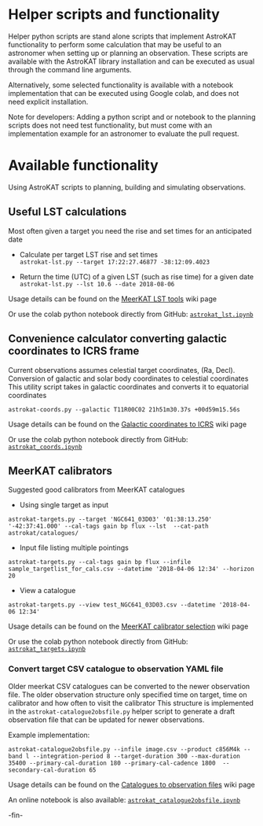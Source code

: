 # Helper scripts and functionality
Helper python scripts are stand alone scripts that implement AstroKAT functionality to perform some
calculation that may be useful to an astronomer when setting up or planning an observation.
These scripts are available with the AstroKAT library installation and can be executed as usual
through the command line arguments.

Alternatively, some selected functionality is available with a notebook implementation that can be
executed using Google colab, and does not need explicit installation.

Note for developers: Adding a python script and or notebook to the planning scripts does not need test
functionality, but must come with an implementation example for an astronomer to evaluate the pull
request.


# Available functionality
Using AstroKAT scripts to planning, building and simulating observations.


## Useful LST calculations
Most often given a target you need the rise and set times for an anticipated date

* Calculate per target LST rise and set times    
`astrokat-lst.py --target 17:22:27.46877 -38:12:09.4023`

* Return the time (UTC) of a given LST (such as rise time) for a given date    
`astrokat-lst.py --lst 10.6 --date 2018-08-06`

Usage details can be found on the
[MeerKAT LST tools](https://github.com/ska-sa/astrokat/wiki/MeerKAT-LST-tools)
wiki page

Or use the colab python notebook directly from GitHub:
[`astrokat_lst.ipynb`](https://github.com/ska-sa/astrokat/blob/master/notebooks/astrokat_lst.ipynb)


## Convenience calculator converting galactic coordinates to ICRS frame
Current observations assumes celestial target coordinates, (Ra, Decl).
Conversion of galactic and solar body coordinates to celestial coordinates
This utility script takes in galactic coordinates and converts it to equatorial coordinates
```
astrokat-coords.py --galactic T11R00C02 21h51m30.37s +00d59m15.56s
```

Usage details can be found on the
[Galactic coordinates to ICRS](https://github.com/ska-sa/astrokat/wiki/Galactic-coordinates-to-ICRS) wiki page

Or use the colab python notebook directly from GitHub:
[`astrokat_coords.ipynb`](https://github.com/ska-sa/astrokat/blob/master/notebooks/astrokat_coords.ipynb)


## MeerKAT calibrators
Suggested good calibrators from MeerKAT catalogues

* Using single target as input
```
astrokat-targets.py --target 'NGC641_03D03' '01:38:13.250' '-42:37:41.000' --cal-tags gain bp flux --lst  --cat-path astrokat/catalogues/
```

* Input file listing multiple pointings
```
astrokat-targets.py --cal-tags gain bp flux --infile sample_targetlist_for_cals.csv --datetime '2018-04-06 12:34' --horizon 20
```

* View a catalogue
```
astrokat-targets.py --view test_NGC641_03D03.csv --datetime '2018-04-06 12:34'
```

Usage details can be found on the
[MeerKAT calibrator selection](https://github.com/ska-sa/astrokat/wiki/MeerKAT-calibrator-selection) wiki page

Or use the colab python notebook directly from GitHub:
[`astrokat_targets.ipynb`](https://github.com/ska-sa/astrokat/blob/master/notebooks/astrokat_targets.ipynb)


### Convert target CSV catalogue to observation YAML file
Older meerkat CSV catalogues can be converted to the newer observation file.
The older observation structure only specified time on target, time on calibrator and how often to visit the calibrator
This structure is implemented in the `astrokat-catalogue2obsfile.py` helper script to generate a draft observation file that can be updated for newer observations.

Example implementation:
```
astrokat-catalogue2obsfile.py --infile image.csv --product c856M4k --band l --integration-period 8 --target-duration 300 --max-duration 35400 --primary-cal-duration 180 --primary-cal-cadence 1800  --secondary-cal-duration 65
```

Usage details can be found on the
[Catalogues to observation files](https://github.com/ska-sa/astrokat/wiki/Catalogues-to-observation-files)
wiki page

An online notebook is also available: 
[`astrokat_catalogue2obsfile.ipynb`](https://github.com/ska-sa/astrokat/blob/master/notebooks/astrokat_catalogue2obsfile.ipynb)


-fin-
